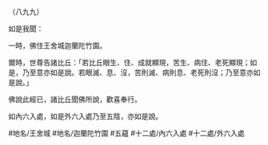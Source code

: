 （八九九）

如是我聞：

一時，佛住王舍城迦蘭陀竹園。

爾時，世尊告諸比丘：「若比丘眼生、住、成就顯現，苦生、病住、老死顯現；如是，乃至意亦如是說。若眼滅、息、沒，苦則滅、病則息、老死則沒；乃至意亦如是說。」

佛說此經已，諸比丘聞佛所說，歡喜奉行。

如內六入處，如是外六入處乃至五陰，亦如是說。

#地名/王舍城
#地名/迦蘭陀竹園
#五蘊
#十二處/內六入處
#十二處/外六入處
